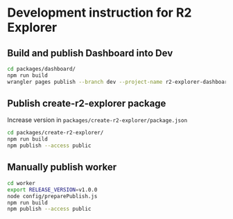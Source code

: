 # Development instruction for R2 Explorer

## Build and publish Dashboard into Dev

```bash
cd packages/dashboard/
npm run build
wrangler pages publish --branch dev --project-name r2-explorer-dashboard dist/
```

## Publish create-r2-explorer package

Increase version in `packages/create-r2-explorer/package.json`

```bash
cd packages/create-r2-explorer/
npm run build
npm publish --access public
```

## Manually publish worker

```bash
cd worker
export RELEASE_VERSION=v1.0.0
node config/preparePublish.js
npm run build
npm publish --access public
```
